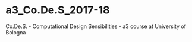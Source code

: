 # a3_Co.De.S_2017-18
Co.De.S. - Computational Design Sensibilities - a3 course at University of Bologna
